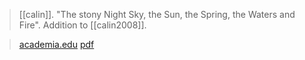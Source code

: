 > [[calin]]. "The stony Night Sky, the Sun, the Spring, the Waters and Fire". Addition to [[calin2008]].

> [academia.edu](https://www.academia.edu/2967484)
> [pdf](calin2008-stony.pdf)